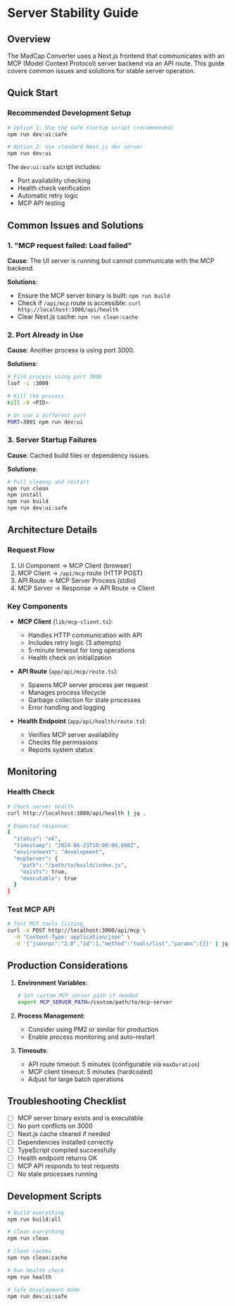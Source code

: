 # Server Stability Guide

## Overview

The MadCap Converter uses a Next.js frontend that communicates with an MCP (Model Context Protocol) server backend via an API route. This guide covers common issues and solutions for stable server operation.

## Quick Start

### Recommended Development Setup

```bash
# Option 1: Use the safe startup script (recommended)
npm run dev:ui:safe

# Option 2: Use standard Next.js dev server
npm run dev:ui
```

The `dev:ui:safe` script includes:
- Port availability checking
- Health check verification
- Automatic retry logic
- MCP API testing

## Common Issues and Solutions

### 1. "MCP request failed: Load failed"

**Cause**: The UI server is running but cannot communicate with the MCP backend.

**Solutions**:
- Ensure the MCP server binary is built: `npm run build`
- Check if `/api/mcp` route is accessible: `curl http://localhost:3000/api/health`
- Clear Next.js cache: `npm run clean:cache`

### 2. Port Already in Use

**Cause**: Another process is using port 3000.

**Solutions**:
```bash
# Find process using port 3000
lsof -i :3000

# Kill the process
kill -9 <PID>

# Or use a different port
PORT=3001 npm run dev:ui
```

### 3. Server Startup Failures

**Cause**: Cached build files or dependency issues.

**Solutions**:
```bash
# Full cleanup and restart
npm run clean
npm install
npm run build
npm run dev:ui:safe
```

## Architecture Details

### Request Flow
1. UI Component → MCP Client (browser)
2. MCP Client → `/api/mcp` route (HTTP POST)
3. API Route → MCP Server Process (stdio)
4. MCP Server → Response → API Route → Client

### Key Components

- **MCP Client** (`lib/mcp-client.ts`): 
  - Handles HTTP communication with API
  - Includes retry logic (3 attempts)
  - 5-minute timeout for long operations
  - Health check on initialization

- **API Route** (`app/api/mcp/route.ts`):
  - Spawns MCP server process per request
  - Manages process lifecycle
  - Garbage collection for stale processes
  - Error handling and logging

- **Health Endpoint** (`app/api/health/route.ts`):
  - Verifies MCP server availability
  - Checks file permissions
  - Reports system status

## Monitoring

### Health Check
```bash
# Check server health
curl http://localhost:3000/api/health | jq .

# Expected response:
{
  "status": "ok",
  "timestamp": "2024-06-23T10:00:00.000Z",
  "environment": "development",
  "mcpServer": {
    "path": "/path/to/build/index.js",
    "exists": true,
    "executable": true
  }
}
```

### Test MCP API
```bash
# Test MCP tools listing
curl -X POST http://localhost:3000/api/mcp \
  -H "Content-Type: application/json" \
  -d '{"jsonrpc":"2.0","id":1,"method":"tools/list","params":{}}' | jq .
```

## Production Considerations

1. **Environment Variables**:
   ```bash
   # Set custom MCP server path if needed
   export MCP_SERVER_PATH=/custom/path/to/mcp-server
   ```

2. **Process Management**: 
   - Consider using PM2 or similar for production
   - Enable process monitoring and auto-restart

3. **Timeouts**:
   - API route timeout: 5 minutes (configurable via `maxDuration`)
   - MCP client timeout: 5 minutes (hardcoded)
   - Adjust for large batch operations

## Troubleshooting Checklist

- [ ] MCP server binary exists and is executable
- [ ] No port conflicts on 3000
- [ ] Next.js cache cleared if needed
- [ ] Dependencies installed correctly
- [ ] TypeScript compiled successfully
- [ ] Health endpoint returns OK
- [ ] MCP API responds to test requests
- [ ] No stale processes running

## Development Scripts

```bash
# Build everything
npm run build:all

# Clean everything
npm run clean

# Clear caches
npm run clean:cache

# Run health check
npm run health

# Safe development mode
npm run dev:ui:safe
```